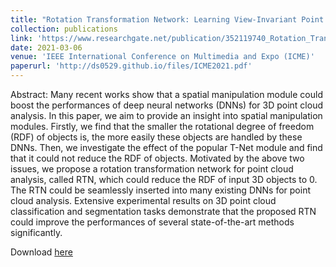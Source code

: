 ```yaml
---
title: "Rotation Transformation Network: Learning View-Invariant Point Cloud for Classification and Segmentation"
collection: publications
link: 'https://www.researchgate.net/publication/352119740_Rotation_Transformation_Network_Learning_View-Invariant_Point_Cloud_for_Classification_and_Segmentation'
date: 2021-03-06
venue: 'IEEE International Conference on Multimedia and Expo (ICME)'
paperurl: 'http://ds0529.github.io/files/ICME2021.pdf'
---
```


Abstract: Many recent works show that a spatial manipulation module could boost the performances of deep neural networks (DNNs) for 3D point cloud analysis. In this paper, we aim to provide an insight into spatial manipulation modules. Firstly, we find that the smaller the rotational degree of freedom (RDF) of objects is, the more easily these objects are handled by these DNNs. Then, we investigate the effect of the popular T-Net module and find that it could not reduce the RDF of objects. Motivated by the above two issues, we propose a rotation transformation network for point cloud analysis, called RTN, which could reduce the RDF of input 3D objects to 0. The RTN could be seamlessly inserted into many existing DNNs for point cloud analysis. Extensive experimental results on 3D point cloud classification and segmentation tasks demonstrate that the proposed RTN could improve the performances of several state-of-the-art methods significantly.

<p>Download <a href='http://ds0529.github.io/files/ICME2021.pdf'>here</a></p>

